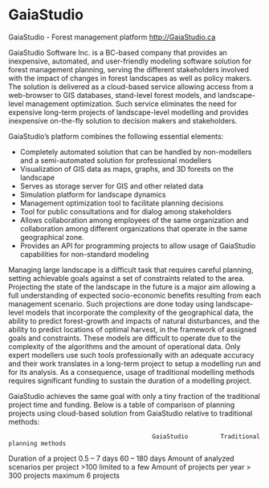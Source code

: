 GaiaStudio
==========

GaiaStudio - Forest management platform
http://GaiaStudio.ca

GaiaStudio Software Inc. is a BC-based company that provides an inexpensive, automated, and user-friendly modeling software solution for forest management planning, serving the different stakeholders involved with the impact of changes in forest landscapes as well as policy makers. The solution is delivered as a cloud-based service allowing access from a web-browser to GIS databases, stand-level forest models, and landscape-level management optimization. Such service eliminates the need for expensive long-term projects of landscape-level modelling and provides inexpensive on-the-fly solution to decision makers and stakeholders.

GaiaStudio’s platform combines the following essential elements:

- Completely automated solution that can be handled by non-modellers and a semi-automated solution for professional modellers
- Visualization of GIS data as maps, graphs, and 3D forests on the landscape
- Serves as storage server for GIS and other related data
- Simulation platform for landscape dynamics
- Management optimization tool to facilitate planning decisions
- Tool for public consultations and for dialog among stakeholders
- Allows collaboration among employees of the same organization and collaboration among different organizations that operate in the same geographical zone.
- Provides an API for programming projects to allow usage of GaiaStudio capabilities for non-standard modeling

Managing large landscape is a difficult task that requires careful planning, setting achievable goals against a set of constraints related to the area. Projecting the state of the landscape in the future is a major aim allowing a full understanding of expected socio-economic benefits resulting from each management scenario. Such projections are done today using landscape-level models that incorporate the complexity of the geographical data, the ability to predict forest-growth and impacts of natural disturbances, and the ability to predict locations of optimal harvest, in the framework of assigned goals and constraints. These models are difficult to operate due to the complexity of the algorithms and the amount of operational data. Only expert modellers use such tools professionally with an adequate accuracy and their work translates in a long-term project to setup a modelling run and for its analysis. As a consequence, usage of traditional modelling methods requires significant funding to sustain the duration of a modelling project.

GaiaStudio achieves the same goal with only a tiny fraction of the traditional project time and funding. 
Below is a table of comparison of planning projects using cloud-based solution from GaiaStudio relative to traditional methods:

                                            GaiaStudio	       Traditional planning methods
Duration of a project	                       0.5 – 7 days	      60 – 180 days
Amount of analyzed scenarios per project      	>100	          limited to a few
Amount of projects per year	                > 300 projects	    maximum 6 projects
